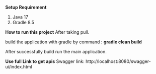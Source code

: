 **Setup Requirement**

1. Java 17
2. Gradle 8.5


**How to run this project**
After taking pull.

build the application with gradle by command : **gradle clean build**

After successfully build run the main application.


**Use full Link to get apis**
Swagger link: http://localhost:8080/swagger-ui/index.html
